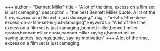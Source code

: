 +++
author = "Bennett Miller"
title = "A lot of the time, excess on a film set is just damaging."
description = "the best Bennett Miller Quote: A lot of the time, excess on a film set is just damaging."
slug = "a-lot-of-the-time-excess-on-a-film-set-is-just-damaging"
keywords = "A lot of the time, excess on a film set is just damaging.,bennett miller,bennett miller quotes,bennett miller quote,bennett miller sayings,bennett miller saying,quotes, sayings,quote, saying, motivation"
+++
A lot of the time, excess on a film set is just damaging.
